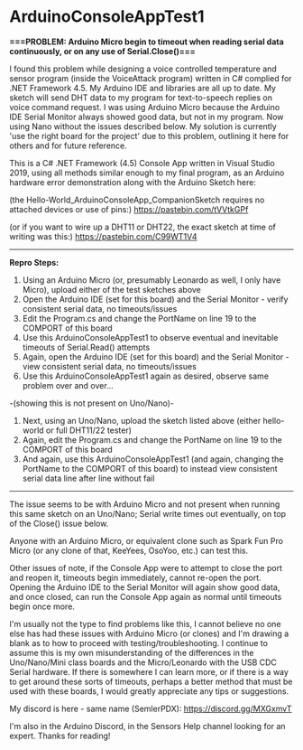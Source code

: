 # ArduinoConsoleAppTest1

**===PROBLEM:  Arduino Micro begin to timeout when reading serial data continuously, or on any use of Serial.Close()===**

I found this problem while designing a voice controlled temperature and sensor program (inside the VoiceAttack program) written in C# complied for .NET Framework 4.5. 
My Arduino IDE and libraries are all up to date.  My sketch will send DHT data to my program for text-to-speech replies on voice command request.  I was using Arduino Micro because the Arduino IDE Serial Monitor always showed good data, but not in my program.  Now using Nano without the issues described below.  My solution is currently 'use the right board for the project' due to this problem, outlining it here for others and for future reference.


This is a C# .NET Framework (4.5) Console App written in Visual Studio 2019, using all methods similar enough to my final program, as an Arduino hardware error demonstration along with the Arduino Sketch here:

  (the Hello-World_ArduinoConsoleApp_CompanionSketch requires no attached devices or use of pins:)
  https://pastebin.com/tVVtkGPf

  (or if you want to wire up a DHT11 or DHT22, the exact sketch at time of writing was this:)
  https://pastebin.com/C99WT1V4

_____
**Repro Steps:**

 1. Using an Arduino Micro (or, presumably Leonardo as well, I only have Micro), upload either of the test sketches above
 2. Open the Arduino IDE (set for this board) and the Serial Monitor - verify consistent serial data, no timeouts/issues
 3. Edit the Program.cs and change the PortName on line 19 to the COMPORT of this board
 4. Use this ArduinoConsoleAppTest1 to observe eventual and inevitable timeouts of Serial.Read() attempts
 5. Again, open the Arduino IDE (set for this board) and the Serial Monitor - view consistent serial data, no timeouts/issues
 6. Use this ArduinoConsoleAppTest1 again as desired, observe same problem over and over...
 
   -(showing this is not present on Uno/Nano)-
 1. Next, using an Uno/Nano, upload the sketch listed above (either hello-world or full DHT11/22 tester)
 2. Again, edit the Program.cs and change the PortName on line 19 to the COMPORT of this board
 3. And again, use this ArduinoConsoleAppTest1 (and again, changing the PortName to the COMPORT of this board) to instead view consistent serial data line after line without fail
_____

The issue seems to be with Arduino Micro and not present when running this same sketch on an Uno/Nano; Serial write times out eventually, on top of the Close() issue below.

Anyone with an Arduino Micro, or equivalent clone such as Spark Fun Pro Micro (or any clone of that, KeeYees, OsoYoo, etc.) can test this.


Other issues of note, if the Console App were to attempt to close the port and reopen it, timeouts begin immediately, cannot re-open the port.  Opening the Arduino IDE to the Serial Monitor will again show good data, and once closed, can run the Console App again as normal until timeouts begin once more.


I'm usually not the type to find problems like this, I cannot believe no one else has had these issues with Arduino Micro (or clones) and I'm drawing a blank as to how to proceed with testing/troubleshooting.  I continue to assume this is my own misunderstanding of the differences in the Uno/Nano/Mini class boards and the Micro/Leonardo with the USB CDC Serial hardware.  If there is somewhere I can learn more, or if there is a way to get around these sorts of timeouts, perhaps a better method that must be used with these boards, I would greatly appreciate any tips or suggestions.


My discord is here - same name (SemlerPDX): https://discord.gg/MXGxmvT

I'm also in the Arduino Discord, in the Sensors Help channel looking for an expert.  Thanks for reading!
